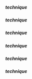 ##### technique #####
##### technique #####
##### technique #####
##### technique #####
##### technique #####
##### technique #####
